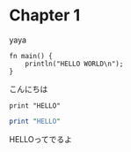 # Chapter 1

yaya

```rust,editable
fn main() {
    println("HELLO WORLD\n");
}
```

こんにちは


```perl,editable
print "HELLO"
```

```perl
print "HELLO"
```


HELLOってでるよ


